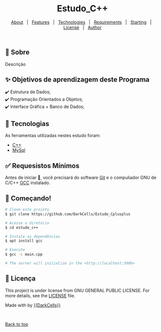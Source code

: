 <!-- <div align="center" id="top"> 
  <img src="./.github/app.gif" alt="Estudo_C++" />

  &#xa0; -->

  <!-- <a href="https://estudo_c++.netlify.app">Demo</a> -->
</div>

<h1 align="center">Estudo_C++</h1>

<!-- <p align="center">
  <img alt="Github language count" src="https://img.shields.io/github/languages/count/{{DarkCells}}/estudo_c++?color=56BEB8">

  <img alt="Repository size" src="https://img.shields.io/github/repo-size/{{YOUR_GITHUB_USERNAME}}/estudo_c++?color=56BEB8">

  <img alt="License" src="https://img.shields.io/github/license/{{YOUR_GITHUB_USERNAME}}/estudo_c++?color=56BEB8"> -->

  <!-- <img alt="Github issues" src="https://img.shields.io/github/issues/{{YOUR_GITHUB_USERNAME}}/estudo_c++?color=56BEB8" /> -->

  <!-- <img alt="Github forks" src="https://img.shields.io/github/forks/{{YOUR_GITHUB_USERNAME}}/estudo_c++?color=56BEB8" /> -->

  <!-- <img alt="Github stars" src="https://img.shields.io/github/stars/{{YOUR_GITHUB_USERNAME}}/estudo_c++?color=56BEB8" /> -->
</p>

<!-- Status -->

<!-- <h4 align="center"> 
	🚧  Estudo_C++ 🚀 Under construction...  🚧
</h4> 

<hr> -->

<p align="center">
  <a href="#dart-about">About</a> &#xa0; | &#xa0; 
  <a href="#sparkles-features">Features</a> &#xa0; | &#xa0;
  <a href="#rocket-technologies">Technologies</a> &#xa0; | &#xa0;
  <a href="#white_check_mark-requirements">Requirements</a> &#xa0; | &#xa0;
  <a href="#checkered_flag-starting">Starting</a> &#xa0; | &#xa0;
  <a href="#memo-license">License</a> &#xa0; | &#xa0;
  <a href="https://github.com/{{YOUR_GITHUB_USERNAME}}" target="_blank">Author</a>
</p>

<br>

## :dart: Sobre ##

Descrição

## :sparkles: Objetivos de aprendizagem deste Programa ##

:heavy_check_mark: Estrutura de Dados;\
:heavy_check_mark: Programação Orientados a Objetos;\
:heavy_check_mark: Interface Gráfica + Banco de Dados;

## :rocket: Tecnologias ##

As ferramentas utilizadas nestes estudo foram:

- [C++](https://gcc.gnu.org/)
- [MySql]()




## :white_check_mark: Requesistos Mínimos ##

Antes de iniciar :checkered_flag:, você precisará do software [Git](https://git-scm.com) e o compuliador GNU de C/C++ [GCC](https://gcc.gnu.org/) instalado.

## :checkered_flag: Começando! ##

```bash
# Clone este projeto
$ git clone https://github.com/DarkCells/Estudo_Cplusplus

# Acesse o diretório
$ cd estudo_c++

# Instale as dependências
$ apt install gcc

# Execute
$ gcc -c main.cpp

# The server will initialize in the <http://localhost:3000>
```

## :memo: Licença ##

This project is under license from GNU GENERAL PUBLIC LICENSE. For more details, see the [LICENSE](LICENSE) file.


Made with by <a href="https://github.com/DarkCells" target="_blank">{{DarkCells}}</a>

&#xa0;

<a href="#top">Back to top</a>
